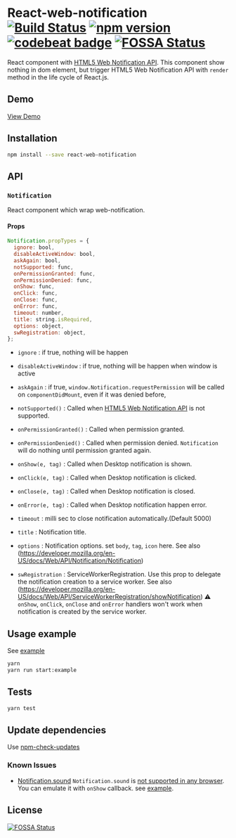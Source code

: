 # React-web-notification [![Build Status](https://travis-ci.org/mobilusoss/react-web-notification.svg?branch=develop)](https://travis-ci.org/mobilusoss/react-web-notification) [![npm version](https://badge.fury.io/js/react-web-notification.svg)](http://badge.fury.io/js/react-web-notification) [![codebeat badge](https://codebeat.co/badges/e03e06fa-8d28-44a9-afb9-848cfcf98d91)](https://codebeat.co/projects/github-com-mobilusoss-react-web-notification-master) [![FOSSA Status](https://app.fossa.io/api/projects/git%2Bgithub.com%2Fmobilusoss%2Freact-web-notification.svg?type=shield)](https://app.fossa.io/projects/git%2Bgithub.com%2Fmobilusoss%2Freact-web-notification?ref=badge_shield)

React component with [HTML5 Web Notification API](https://developer.mozilla.org/en/docs/Web/API/notification).
This component show nothing in dom element, but trigger HTML5 Web Notification API with `render` method in the life cycle of React.js.

## Demo

[View Demo](https://mobilusoss.github.io/react-web-notification/example/)

## Installation

```bash
npm install --save react-web-notification
```

## API

### `Notification`

React component which wrap web-notification.

#### Props

```javascript
Notification.propTypes = {
  ignore: bool,
  disableActiveWindow: bool,
  askAgain: bool,
  notSupported: func,
  onPermissionGranted: func,
  onPermissionDenied: func,
  onShow: func,
  onClick: func,
  onClose: func,
  onError: func,
  timeout: number,
  title: string.isRequired,
  options: object,
  swRegistration: object,
};

```

* `ignore` : if true, nothing will be happen

* `disableActiveWindow` : if true, nothing will be happen when window is active

* `askAgain` : if true, `window.Notification.requestPermission` will be called on `componentDidMount`, even if it was denied before,

* `notSupported()` : Called when [HTML5 Web Notification API](https://developer.mozilla.org/en/docs/Web/API/notification) is not supported.

* `onPermissionGranted()` : Called when permission granted.

* `onPermissionDenied()` : Called when permission denied. `Notification` will do nothing until permission granted again.

* `onShow(e, tag)` : Called when Desktop notification is shown.

* `onClick(e, tag)` : Called when Desktop notification is clicked.

* `onClose(e, tag)` : Called when Desktop notification is closed.

* `onError(e, tag)` : Called when Desktop notification happen error.

* `timeout` : milli sec to close notification automatically.(Default 5000)

* `title` : Notification title.

* `options` : Notification options. set `body`, `tag`, `icon` here.
  See also (https://developer.mozilla.org/en-US/docs/Web/API/Notification/Notification)

* `swRegistration` : ServiceWorkerRegistration. Use this prop to delegate the notification creation to a service worker.
  See also (https://developer.mozilla.org/en-US/docs/Web/API/ServiceWorkerRegistration/showNotification)
  ⚠️ `onShow`, `onClick`, `onClose` and `onError` handlers won't work when notification is created by the service worker.


## Usage example

See  [example](https://github.com/mobilusoss/react-web-notification/tree/develop/example)

```bash
yarn
yarn run start:example
```

## Tests

```bash
yarn test
```

## Update dependencies

Use [npm-check-updates](https://www.npmjs.com/package/npm-check-updates)

### Known Issues

 * [Notification.sound](https://github.com/mobilusoss/react-web-notification/issues/13)
  `Notification.sound` is [not supported in any browser](https://developer.mozilla.org/en/docs/Web/API/notification/sound#Browser_compatibility).
  You can emulate it with `onShow` callback. see [example](https://github.com/mobilusoss/react-web-notification/tree/develop/example).


## License
[![FOSSA Status](https://app.fossa.io/api/projects/git%2Bgithub.com%2Fmobilusoss%2Freact-web-notification.svg?type=large)](https://app.fossa.io/projects/git%2Bgithub.com%2Fmobilusoss%2Freact-web-notification?ref=badge_large)

